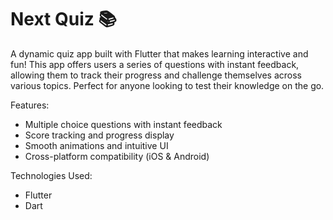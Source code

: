 # Next Quiz 📚
A dynamic quiz app built with Flutter that makes learning interactive and fun! This app offers users a series of questions with instant feedback, allowing them to track their progress and challenge themselves across various topics. Perfect for anyone looking to test their knowledge on the go.

Features:
- Multiple choice questions with instant feedback
- Score tracking and progress display
- Smooth animations and intuitive UI
- Cross-platform compatibility (iOS & Android)
  
Technologies Used:
- Flutter
- Dart

